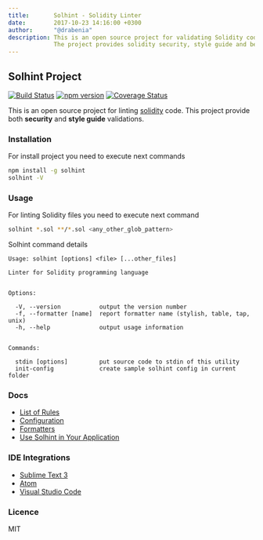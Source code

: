 ```yaml
---
title:       Solhint - Solidity Linter
date:        2017-10-23 14:16:00 +0300
author:      "@drabenia"
description: This is an open source project for validating Solidity code. 
             The project provides solidity security, style guide and best practise validations.
---
```



## Solhint Project

[![Build Status](https://travis-ci.org/protofire/solhint.svg?branch=master)](https://travis-ci.org/protofire/solhint)
[![npm version](http://img.shields.io/npm/v/solhint.svg?style=flat)](https://npmjs.org/package/solhint 
"View this project on npm")
[![Coverage Status](https://coveralls.io/repos/github/protofire/solhint/badge.svg?branch=master)](
https://coveralls.io/github/protofire/solhint?branch=master)

This is an open source project for linting [solidity](http://solidity.readthedocs.io/en/develop/) code. This project 
provide both **security** and **style guide** validations.   

### Installation

For install project you need to execute next commands

```sh
npm install -g solhint
solhint -V
```

### Usage

For linting Solidity files you need to execute next command

```sh
solhint *.sol **/*.sol <any_other_glob_pattern>
```

Solhint command details 

```text
Usage: solhint [options] <file> [...other_files]

Linter for Solidity programming language


Options:

  -V, --version           output the version number
  -f, --formatter [name]  report formatter name (stylish, table, tap, unix)
  -h, --help              output usage information


Commands:

  stdin [options]         put source code to stdin of this utility   
  init-config             create sample solhint config in current folder
```

### Docs

 - [List of Rules](./rules.html)
 - [Configuration](./configuration.html)
 - [Formatters](https://eslint.org/docs/user-guide/formatters/)
 - [Use Solhint in Your Application](./use-in-app.html)

### IDE Integrations

 - [Sublime Text 3](https://packagecontrol.io/search/solhint)
 - [Atom](https://atom.io/packages/atom-solidity-linter)
 - [Visual Studio Code](https://marketplace.visualstudio.com/items?itemName=idrabenia.solidity-solhint)

### Licence

MIT
